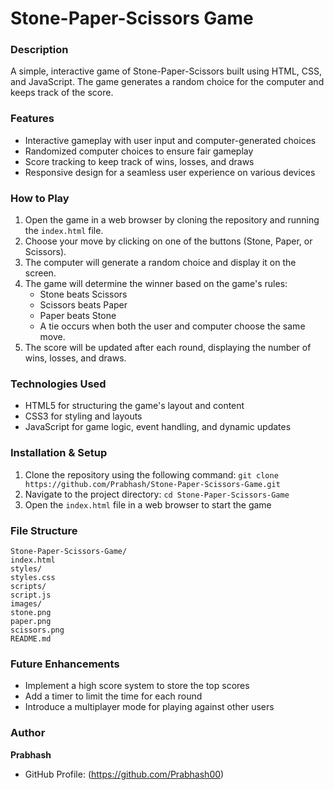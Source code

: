 **Stone-Paper-Scissors Game**
==========================

### Description
A simple, interactive game of Stone-Paper-Scissors built using HTML, CSS, and JavaScript. The game generates a random choice for the computer and keeps track of the score.

### Features
* Interactive gameplay with user input and computer-generated choices
* Randomized computer choices to ensure fair gameplay
* Score tracking to keep track of wins, losses, and draws
* Responsive design for a seamless user experience on various devices

### How to Play
1. Open the game in a web browser by cloning the repository and running the `index.html` file.
2. Choose your move by clicking on one of the buttons (Stone, Paper, or Scissors).
3. The computer will generate a random choice and display it on the screen.
4. The game will determine the winner based on the game's rules:
	* Stone beats Scissors
	* Scissors beats Paper
	* Paper beats Stone
	* A tie occurs when both the user and computer choose the same move.
5. The score will be updated after each round, displaying the number of wins, losses, and draws.

### Technologies Used
* HTML5 for structuring the game's layout and content
* CSS3 for styling and layouts
* JavaScript for game logic, event handling, and dynamic updates

### Installation & Setup
1. Clone the repository using the following command: `git clone https://github.com/Prabhash/Stone-Paper-Scissors-Game.git`
2. Navigate to the project directory: `cd Stone-Paper-Scissors-Game`
3. Open the `index.html` file in a web browser to start the game

### File Structure
```
Stone-Paper-Scissors-Game/
index.html
styles/
styles.css
scripts/
script.js
images/
stone.png
paper.png
scissors.png
README.md
```

### Future Enhancements
* Implement a high score system to store the top scores
* Add a timer to limit the time for each round
* Introduce a multiplayer mode for playing against other users

### Author
**Prabhash**
* GitHub Profile: (https://github.com/Prabhash00)
